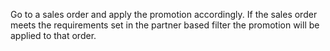 Go to a sales order and apply the promotion accordingly. If the sales
order meets the requirements set in the partner based filter the
promotion will be applied to that order.
